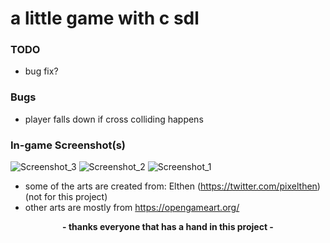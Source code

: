 # a little game with c sdl
### TODO
- bug fix?

### Bugs
- player falls down if cross colliding happens

### In-game Screenshot(s)
![Screenshot_3](https://user-images.githubusercontent.com/10449453/112652077-11b3d400-8e5e-11eb-97a8-42df6c612455.png)
![Screenshot_2](https://user-images.githubusercontent.com/10449453/112652086-15475b00-8e5e-11eb-96c7-5b46c80d0d12.png)
![Screenshot_1](https://user-images.githubusercontent.com/10449453/112651563-918d6e80-8e5d-11eb-8918-869cdaea6bd3.png)



- some of the arts are created from: Elthen (https://twitter.com/pixelthen) (not for this project)
- other arts are mostly from https://opengameart.org/

<b>
<p align="center">
  - thanks everyone that has a hand in this project -
</p>
</b>
